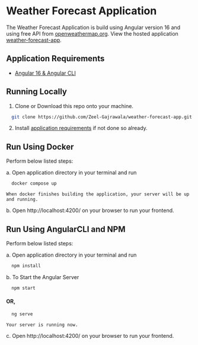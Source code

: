 # Weather Forecast Application

The Weather Forecast Application is build using Angular version 16 and using free API from [openweathermap.org](https://openweathermap.org/). View the hosted application [weather-forecast-app](https://zeel-gajrawala.github.io/weather-forecast-app/).

## Application Requirements

- [Angular 16 & Angular CLI](https://angular.io/cli)

## Running Locally

1. Clone or Download this repo onto your machine.

```bash
  git clone https://github.com/Zeel-Gajrawala/weather-forecast-app.git
```

2. Install [application requirements](#application-requirements) if not done so already.

## Run Using Docker

Perform below listed steps:

a. Open application directory in your terminal and run

```bash
  docker compose up
```

`When docker finishes building the application, your server will be up and running.`

b. Open http://localhost:4200/ on your browser to run your frontend.

## Run Using AngularCLI and NPM

Perform below listed steps:

a. Open application directory in your terminal and run

```bash
  npm install
```

b. To Start the Angular Server

```bash
  npm start
```

#### OR,

```bash
  ng serve
```

`Your server is running now.`

c. Open http://localhost:4200/ on your browser to run your frontend.
